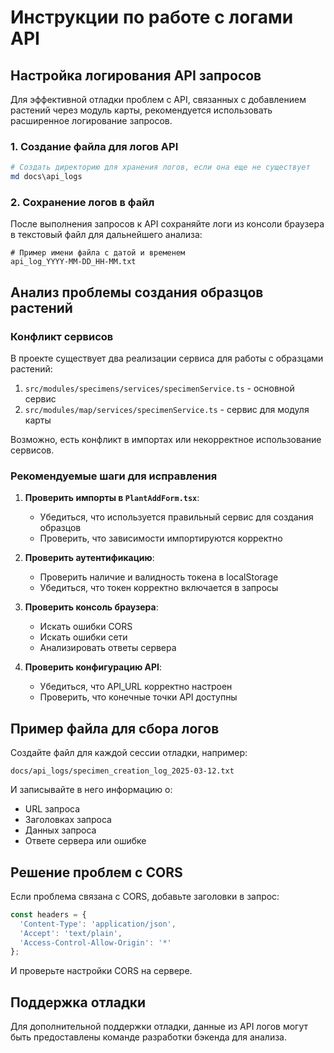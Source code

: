 # Инструкции по работе с логами API

## Настройка логирования API запросов

Для эффективной отладки проблем с API, связанных с добавлением растений через модуль карты, рекомендуется использовать расширенное логирование запросов.

### 1. Создание файла для логов API

```powershell
# Создать директорию для хранения логов, если она еще не существует
md docs\api_logs
```

### 2. Сохранение логов в файл

После выполнения запросов к API сохраняйте логи из консоли браузера в текстовый файл для дальнейшего анализа:

```
# Пример имени файла с датой и временем
api_log_YYYY-MM-DD_HH-MM.txt
```

## Анализ проблемы создания образцов растений

### Конфликт сервисов

В проекте существует два реализации сервиса для работы с образцами растений:

1. `src/modules/specimens/services/specimenService.ts` - основной сервис
2. `src/modules/map/services/specimenService.ts` - сервис для модуля карты

Возможно, есть конфликт в импортах или некорректное использование сервисов.

### Рекомендуемые шаги для исправления

1. **Проверить импорты в `PlantAddForm.tsx`**:
   - Убедиться, что используется правильный сервис для создания образцов
   - Проверить, что зависимости импортируются корректно

2. **Проверить аутентификацию**:
   - Проверить наличие и валидность токена в localStorage
   - Убедиться, что токен корректно включается в запросы

3. **Проверить консоль браузера**:
   - Искать ошибки CORS
   - Искать ошибки сети
   - Анализировать ответы сервера

4. **Проверить конфигурацию API**:
   - Убедиться, что API_URL корректно настроен
   - Проверить, что конечные точки API доступны

## Пример файла для сбора логов

Создайте файл для каждой сессии отладки, например:

```
docs/api_logs/specimen_creation_log_2025-03-12.txt
```

И записывайте в него информацию о:
- URL запроса
- Заголовках запроса
- Данных запроса
- Ответе сервера или ошибке

## Решение проблем с CORS

Если проблема связана с CORS, добавьте заголовки в запрос:

```typescript
const headers = {
  'Content-Type': 'application/json',
  'Accept': 'text/plain',
  'Access-Control-Allow-Origin': '*'
};
```

И проверьте настройки CORS на сервере.

## Поддержка отладки

Для дополнительной поддержки отладки, данные из API логов могут быть предоставлены команде разработки бэкенда для анализа. 